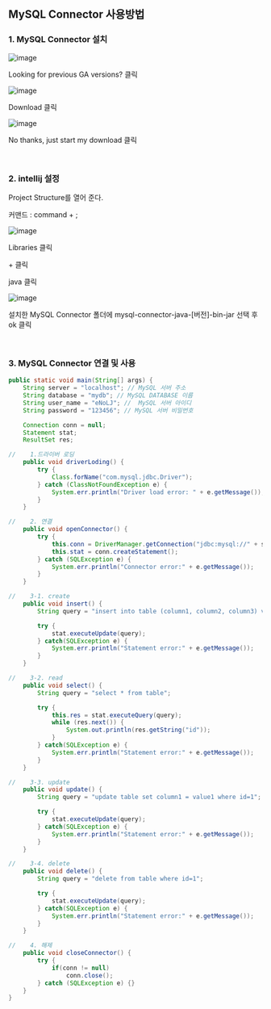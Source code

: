 ## MySQL Connector 사용방법

### **1. MySQL Connector 설치**

![image](https://user-images.githubusercontent.com/63284310/106907954-27e8c200-6742-11eb-8900-9e1109125cf3.png)

Looking for previous GA versions? 클릭

![image](https://user-images.githubusercontent.com/63284310/106907964-2ae3b280-6742-11eb-9f63-60f3405ff977.png)

Download 클릭

![image](https://user-images.githubusercontent.com/63284310/106907967-2c14df80-6742-11eb-8a38-e1c80cb90114.png)

No thanks, just start my download 클릭

</br>

### **2. intellij 설정**

Project Structure를 열어 준다.

커맨드 : command + ;

![image](https://user-images.githubusercontent.com/63284310/106909688-df320880-6743-11eb-9593-8372ce0f9604.png)

Libraries 클릭

\+ 클릭

java 클릭

![image](https://user-images.githubusercontent.com/63284310/106909703-e35e2600-6743-11eb-9a81-3bdc27eada07.png)

설치한 MySQL Connector 폴더에 mysql-connector-java-[버전]-bin-jar 선택 후 ok 클릭

</br>

### **3. MySQL Connector 연결 및 사용**

```java
public static void main(String[] args) {
    String server = "localhost"; // MySQL 서버 주소
    String database = "mydb"; // MySQL DATABASE 이름
    String user_name = "eNoLJ"; //  MySQL 서버 아이디
    String password = "123456"; // MySQL 서버 비밀번호

    Connection conn = null;
    Statement stat;
    ResultSet res;

//    1.드라이버 로딩
    public void driverLoding() {
        try {
            Class.forName("com.mysql.jdbc.Driver");
        } catch (ClassNotFoundException e) {
            System.err.println("Driver load error: " + e.getMessage());
        }
    }

//    2. 연결
    public void openConnector() {
        try {
            this.conn = DriverManager.getConnection("jdbc:mysql://" + server + "/" + database + "?useSSL=false", user_name, password);
            this.stat = conn.createStatement();
        } catch (SQLException e) {
            System.err.println("Connector error:" + e.getMessage());
        }
    }

//    3-1. create
    public void insert() {
        String query = "insert into table (column1, column2, column3) values (value1, value2, value3)";

        try {
            stat.executeUpdate(query);
        } catch(SQLException e) {
            System.err.println("Statement error:" + e.getMessage());
        }
    }

//    3-2. read
    public void select() {
        String query = "select * from table";

        try {
            this.res = stat.executeQuery(query);
            while (res.next()) {
                System.out.println(res.getString("id"));
            }
        } catch(SQLException e) {
            System.err.println("Statement error:" + e.getMessage());
        }
    }

//    3-3. update
    public void update() {
        String query = "update table set column1 = value1 where id=1";

        try {
            stat.executeUpdate(query);
        } catch(SQLException e) {
            System.err.println("Statement error:" + e.getMessage());
        }
    }

//    3-4. delete
    public void delete() {
        String query = "delete from table where id=1";

        try {
            stat.executeUpdate(query);
        } catch(SQLException e) {
            System.err.println("Statement error:" + e.getMessage());
        }
    }

//    4. 해제
    public void closeConnector() {
        try {
            if(conn != null)
                conn.close();
        } catch (SQLException e) {}
    }
}

```
